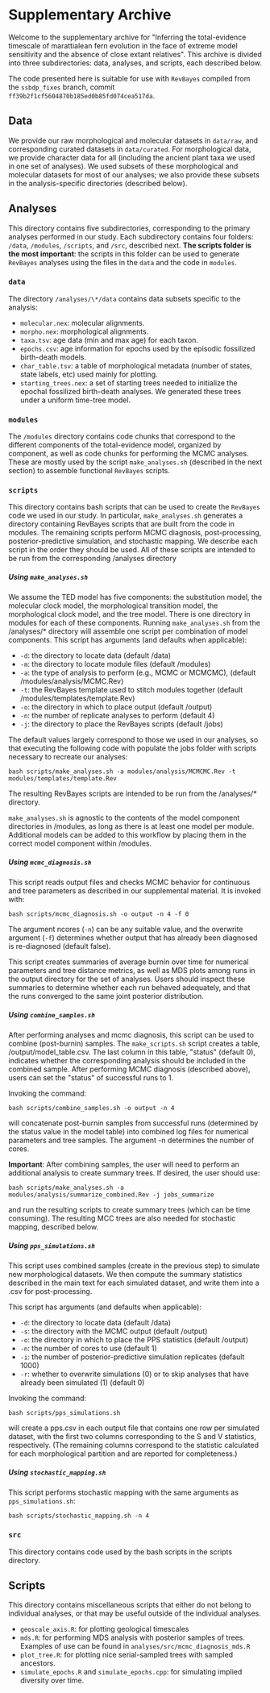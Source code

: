# Supplementary Archive

Welcome to the supplementary archive for "Inferring the total-evidence timescale of marattialean fern evolution in the face of extreme model sensitivity and the absence of close extant relatives".
This archive is divided into three subdirectories: data, analyses, and scripts, each described below.

The code presented here is suitable for use with `RevBayes` compiled from the `ssbdp_fixes` branch, commit `ff39b2f1cf5604870b185ed0b85fd074cea517da`.

## Data

We provide our raw morphological and molecular datasets in `data/raw`, and corresponding curated datasets in `data/curated`.
For morphological data, we provide character data for all (including the ancient plant taxa we used in one set of analyses).
We used subsets of these morphological and molecular datasets for most of our analyses; we also provide these subsets in the analysis-specific directories (described below).

## Analyses

This directory contains five subdirectories, corresponding to the primary analyses performed in our study.
Each subdirectory contains four folders: `/data`, `/modules`, `/scripts`, and `/src`, described next.
**The scripts folder is the most important**: the scripts in this folder can be used to generate `RevBayes` analyses using the files in the `data` and the code in `modules`.

### `data`

The directory `/analyses/\*/data` contains data subsets specific to the analysis:
- `molecular.nex`: molecular alignments.
- `morpho.nex`: morphological alignments.
- `taxa.tsv`: age data (min and max age) for each taxon.
- `epochs.csv`: age information for epochs used by the episodic fossilized birth-death models.
- `char_table.tsv`: a table of morphological metadata (number of states, state labels, etc) used mainly for plotting.
- `starting_trees.nex`: a set of starting trees needed to initialize the epochal fossilized birth-death analyses. We generated these trees under a uniform time-tree model.

### `modules`

The `/modules` directory contains code chunks that correspond to the different components of the total-evidence model, organized by component, as well as code chunks for performing the MCMC analyses.
These are mostly used by the script `make_analyses.sh` (described in the next section) to assemble functional `RevBayes` scripts.

### `scripts`

This directory contains bash scripts that can be used to create the `RevBayes` code we used in our study.
In particular, `make_analyses.sh` generates a directory containing RevBayes scripts that are built from the code in modules.
The remaining scripts perform MCMC diagnosis, post-processing, posterior-predictive simulation, and stochastic mapping.
We describe each script in the order they should be used.
All of these scripts are intended to be run from the corresponding /analyses directory

##### Using `make_analyses.sh`

We assume the TED model has five components: the substitution model, the molecular clock model, the morphological transition model, the morphological clock model, and the tree model.
There is one directory in modules for each of these components.
Running `make_analyses.sh` from the /analyses/* directory will assemble one script per combination of model components.
This script has arguments (and defaults when applicable):
- `-d`: the directory to locate data (default /data)
- `-m`: the directory to locate module files (default /modules)
- `-a`: the type of analysis to perform (e.g., MCMC or MCMCMC), (default /modules/analysis/MCMC.Rev)
- `-t`: the RevBayes template used to stitch modules together (default /modules/templates/template.Rev)
- `-o`: the directory in which to place output (default /output)
- `-n`: the number of replicate analyses to perform (default 4)
- `-j`: the directory to place the RevBayes scripts (default /jobs)

The default values largely correspond to those we used in our analyses, so that executing the following code with populate the jobs folder with scripts necessary to recreate our analyses:

	bash scripts/make_analyses.sh -a modules/analysis/MCMCMC.Rev -t modules/templates/template.Rev

The resulting RevBayes scripts are intended to be run from the /analyses/* directory.

`make_analyses.sh` is agnostic to the contents of the model component directories in /modules, as long as there is at least one model per module.
Additional models can be added to this workflow by placing them in the correct model component within /modules.

##### Using `mcmc_diagnosis.sh`

This script reads output files and checks MCMC behavior for continuous and tree parameters as described in our supplemental material. It is invoked with:

	bash scripts/mcmc_diagnosis.sh -o output -n 4 -f 0

The argument ncores (`-n`) can be any suitable value, and the overwrite argument (`-f`) determines whether output that has already been diagnosed is re-diagnosed (default false).

This script creates summaries of average burnin over time for numerical parameters and tree distance metrics, as well as MDS plots among runs in the output directory for the set of analyses.
Users should inspect these summaries to determine whether each run behaved adequately, and that the runs converged to the same joint posterior distribution.

##### Using `combine_samples.sh`

After performing analyses and mcmc diagnosis, this script can be used to combine (post-burnin) samples.
The `make_scripts.sh` script creates a table, /output/model_table.csv.
The last column in this table, "status" (default 0), indicates whether the corresponding analysis should be included in the combined sample.
After performing MCMC diagnosis (described above), users can set the "status" of successful runs to 1.

Invoking the command:

	bash scripts/combine_samples.sh -o output -n 4

will concatenate post-burnin samples from successful runs (determined by the status value in the model table) into combined log files for numerical parameters and tree samples.
The argument -n determines the number of cores.

**Important**: After combining samples, the user will need to perform an additional analysis to create summary trees.
If desired, the user should use:

	bash scripts/make_analyses.sh -a modules/analysis/summarize_combined.Rev -j jobs_summarize

and run the resulting scripts to create summary trees (which can be time consuming).
The resulting MCC trees are also needed for stochastic mapping, described below.

##### Using `pps_simulations.sh`

This script uses combined samples (create in the previous step) to simulate new morphological datasets.
We then compute the summary statistics described in the main text for each simulated dataset, and write them into a .csv for post-processing.

This script has arguments (and defaults when applicable):
- `-d`: the directory to locate data (default /data)
- `-s`: the directory with the MCMC output (default /output)
- `-o`: the directory in which to place the PPS statistics (default /output)
- `-n`: the number of cores to use (default 1)
- `-i`: the number of posterior-predictive simulation replicates (default 1000)
- `-r`: whether to overwrite simulations (0) or to skip analyses that have already been simulated (1) (default 0)

Invoking the command:
	
	bash scripts/pps_simulations.sh

will create a pps.csv in each output file that contains one row per simulated dataset, with the first two columns corresponding to the S and V statistics, respectively.
(The remaining columns correspond to the statistic calculated for each morphological partition and are reported for completeness.)

##### Using `stochastic_mapping.sh`

This script performs stochastic mapping with the same arguments as `pps_simulations.sh`:

	bash scripts/stochastic_mapping.sh -n 4

### `src`

This directory contains code used by the bash scripts in the scripts directory.

## Scripts

This directory contains miscellaneous scripts that either do not belong to individual analyses, or that may be useful outside of the individual analyses.
- `geoscale_axis.R`: for plotting geological timescales
- `mds.R`: for performing MDS analysis with posterior samples of trees. Examples of use can be found in `analyses/src/mcmc_diagnosis_mds.R`
- `plot_tree.R`: for plotting nice serial-sampled trees with sampled ancestors.
- `simulate_epochs.R` and `simulate_epochs.cpp`: for simulating implied diversity over time.
